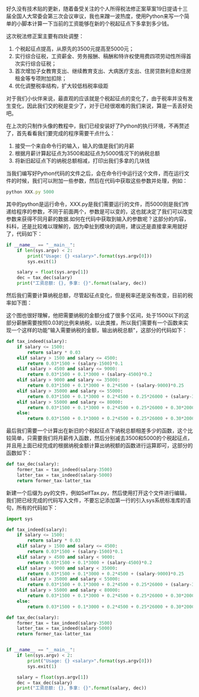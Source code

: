 好久没有技术贴的更新，随着备受关注的个人所得税法修正案草案19日提请十三届全国人大常委会第三次会议审议，我也来蹭一波热度，使用Python来写一个简单的小脚本计算一下当前的工资能够在新的个税起征点下多拿到多少钱。

这次税法修正案主要有四处调整：

1. 个税起征点提高，从原先的3500元提高至5000元；
2. 实行综合征税，工资薪金、劳务报酬、稿酬和特许权使用费四项劳动性所得首次实行综合征税；
3. 首次增加子女教育支出、继续教育支出、大病医疗支出、住房贷款利息和住房租金等专项附加扣除；
4. 优化调整税率结构，扩大较低档税率级距

对于我们小伙伴来说，最直观的应该就是个税起征点的变化了，由于税率并没有发生变化，因此我们交的税是变少了，对于已经很艰难的我们来说，算是一丢丢好处吧。

在上次的只制作头像的教程中，我们已经安装好了Python的执行环境，不再赘述了，首先看看我们要完成的程序需要干点什么：

1. 接受一个来自命令行的输入，输入的值是我们的月薪
2. 根据月薪计算起征点为3500和起征点为5000情况下的纳税总额
3. 将新旧起征点下的纳税总额相减，打印出我们多拿的几块钱

当我们编写好Python代码的文件之后，会在命令行中运行这个文件，而在运行文件的时候，我们可以附加一些参数，然后在代码中获取这些参数并处理，例如：
```javascript
python XXX.py 5000
```
其中的python是运行命令，XXX.py是我们需要运行的文件，而5000则是我们传递给程序的参数，不同于前面两个，参数是可以变的，这也就决定了我们可以改变参数来获得不同月薪的数据.如何在代码中获取到输入的参数呢？这部分的内容，科科，还是比较难以理解的，因为牵扯到模块的调用，建议还是直接拿来用就好了，代码如下：

```python
if __name__ == "__main__":
    if len(sys.argv) < 2:
        print("Usage: {} <salary>".format(sys.argv[0]))
        sys.exit(1)

    salary = float(sys.argv[1])
    dec = tax_dec(salary)
    print("工资总额: {}, 多拿: {}".format(salary, dec))
```

然后我们需要计算纳税总额，尽管起征点变化，但是税率还是没有改变，目前的税率如下图：

这个图也很好理解，他把需要纳税的金额分成了很多个区间，处于1500以下的这部分薪酬需要按照0.03的比例来纳税，以此类推，所以我们需要有一个函数来实现一个这样的功能"输入需要纳税的金额，输出纳税总额"，这部分的代码如下：

```python
def tax_indeed(salary):
    if salary <= 1500:
        return salary * 0.03
    elif salary > 1500 and salary <= 4500:
        return 0.03*1500 + (salary-1500)*0.1
    elif salary > 4500 and salary <= 9000:
        return 0.03*1500 + 0.1*3000 + (salary-4500)*0.2
    elif salary > 9000 and salary <= 35000:
        return 0.03*1500 + 0.1*3000 + 0.2*4500 + (salary-9000)*0.25
    elif salary > 35000 and salary <= 55000:
        return 0.03*1500 + 0.1*3000 + 0.2*4500 + 0.25*26000 + (salary-35000)*0.30
    elif salary > 55000 and salary <= 80000:
        return 0.03*1500 + 0.1*3000 + 0.2*4500 + 0.25*26000 + 0.30*20000 + (salary-55000)*0.35
    else:
        return 0.03*1500 + 0.1*3000 + 0.2*4500 + 0.25*26000 + 0.30*20000 + 0.35*25000 + (salary-80000)*0.45
```

最后我们需要一个计算出在新旧的个税起征点下纳税总额相差多少的函数，这个比较简单，只需要我们将月薪传入函数，然后分别减去3500和5000的个税起征点，并且用上面已经完成的根据纳税金额计算出纳税额的函数进行运算即可，这部分的函数如下：

```python
def tax_dec(salary):
    former_tax = tax_indeed(salary-3500)
    latter_tax = tax_indeed(salary-5000)
    return former_tax-latter_tax
```

新建一个后缀为.py的文件，例如SelfTax.py，然后使用打开这个文件进行编辑，我们把已经完成的代码写入文件，不要忘记添加第一行的引入sys系统标准库的语句，所有的代码如下：

```python
import sys

def tax_indeed(salary):
    if salary <= 1500:
        return salary * 0.03
    elif salary > 1500 and salary <= 4500:
        return 0.03*1500 + (salary-1500)*0.1
    elif salary > 4500 and salary < 9000:
        return 0.03*1500 + 0.1*3000 + (salary-4500)*0.2
    elif salary > 9000 and salary < 35000:
        return 0.03*1500 + 0.1*3000 + 0.2*4500 + (salary-9000)*0.25
    elif salary > 35000 and salary < 55000:
        return 0.03*1500 + 0.1*3000 + 0.2*4500 + 0.25*26000 + (salary-35000)*0.30
    elif salary > 55000 and salary < 80000:
        return 0.03*1500 + 0.1*3000 + 0.2*4500 + 0.25*26000 + 0.30*20000 + (salary-55000)*0.35
    else:
        return 0.03*1500 + 0.1*3000 + 0.2*4500 + 0.25*26000 + 0.30*20000 + 0.35*25000 + (salary-80000)*0.45

def tax_dec(salary):
    former_tax = tax_indeed(salary-3500)
    latter_tax = tax_indeed(salary-5000)
    return former_tax-latter_tax


if __name__ == "__main__":
    if len(sys.argv) < 2:
        print("Usage: {} <salary>".format(sys.argv[0]))
        sys.exit(1)

    salary = float(sys.argv[1])
    dec = tax_dec(salary)
    print("工资总额: {}, 多拿: {}".format(salary, dec))
```

